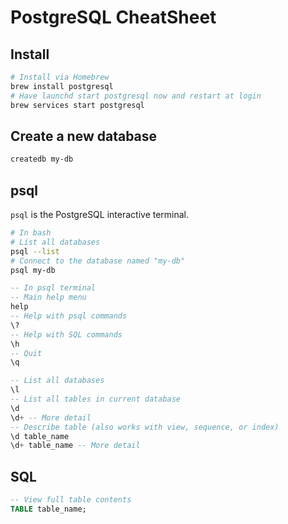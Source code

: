 # PostgreSQL CheatSheet

## Install
```bash
# Install via Homebrew
brew install postgresql
# Have launchd start postgresql now and restart at login
brew services start postgresql
```

## Create a new database
```bash
createdb my-db
```

## psql
`psql` is the PostgreSQL interactive terminal.

```bash
# In bash
# List all databases
psql --list
# Connect to the database named "my-db"
psql my-db
```

```sql
-- In psql terminal
-- Main help menu
help
-- Help with psql commands
\?
-- Help with SQL commands
\h
-- Quit
\q

-- List all databases
\l
-- List all tables in current database
\d
\d+ -- More detail
-- Describe table (also works with view, sequence, or index)
\d table_name
\d+ table_name -- More detail
```

## SQL
```sql
-- View full table contents
TABLE table_name;
```

